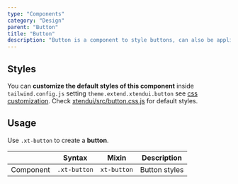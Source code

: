 ```yaml
---
type: "Components"
category: "Design"
parent: "Button"
title: "Button"
description: "Button is a component to style buttons, can also be applied to other tags."
---
```


## Styles

You can **customize the default styles of this component** inside `tailwind.config.js` setting `theme.extend.xtendui.button` see [css customization](/components/global/preset#customization). Check [xtendui/src/button.css.js](https://github.com/xtendui/xtendui/blob/beta/src/button.css.js) for default styles.

## Usage

Use `.xt-button` to create a **button**.

<div class="xt-overflow-sub overflow-y-hidden overflow-x-scroll my-5 xt-my-auto w-full">

|                      | Syntax                          | Mixin            | Description                   |
| ----------------------- | ----------------------------------------- | -----------------------------| ----------------------------- |
| Component                  | `.xt-button`                     | `xt-button`                | Button styles            |

</div>

<demo>
  <demoinline src="demos/components/button/usage">
  </demoinline>
</demo>
